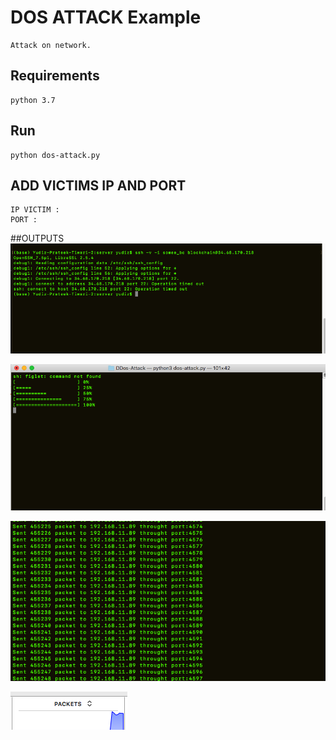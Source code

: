 # DOS ATTACK Example 

    Attack on network.

## Requirements

    python 3.7 

## Run   

    python dos-attack.py

## ADD VICTIMS IP AND PORT

    IP VICTIM : 
    PORT : 

##OUTPUTS
![Screenshot](run.png)

![Screenshot](progress.png)  

![Screenshot](second.png)

![Screenshot](last.png)